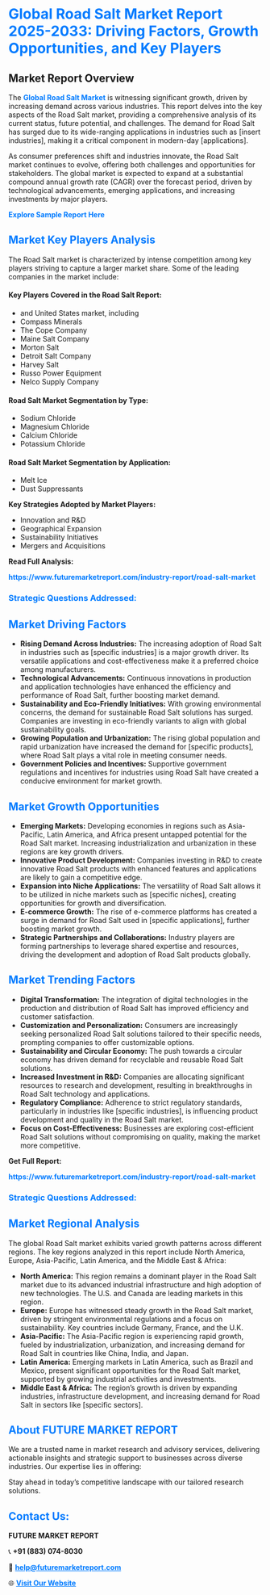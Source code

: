 <h1 style="color: #007BFF;">Global Road Salt Market Report 2025-2033: Driving Factors, Growth Opportunities, and Key Players</h1>

<section id="overview">
<h2>Market Report Overview</h2>
<p>The <a href="https://www.futuremarketreport.com/industry-report/road-salt-market" style="color: #007BFF; text-decoration: none;"><strong>Global Road Salt Market</strong></a> is witnessing significant growth, driven by increasing demand across various industries. This report delves into the key aspects of the Road Salt market, providing a comprehensive analysis of its current status, future potential, and challenges. The demand for Road Salt has surged due to its wide-ranging applications in industries such as [insert industries], making it a critical component in modern-day [applications].</p>
<p>As consumer preferences shift and industries innovate, the Road Salt market continues to evolve, offering both challenges and opportunities for stakeholders. The global market is expected to expand at a substantial compound annual growth rate (CAGR) over the forecast period, driven by technological advancements, emerging applications, and increasing investments by major players.</p>
</section>

<section id="overview">
<p><a href="https://www.futuremarketreport.com/request-sample/reportId=106952" style="color: #007BFF; text-decoration: none;"><strong>Explore Sample Report Here</strong></a></p>
</section>

<section id="key-players">
<h2 style="color: #007BFF;">Market Key Players Analysis</h2>
<p>The Road Salt market is characterized by intense competition among key players striving to capture a larger market share. Some of the leading companies in the market include:</p>
<h4>Key Players Covered in the Road Salt Report:</h4>
<ul><li>and United States market, including</li><li>Compass Minerals</li><li>The Cope Company</li><li>Maine Salt Company</li><li>Morton Salt</li><li>Detroit Salt Company</li><li>Harvey Salt</li><li>Russo Power Equipment</li><li>Nelco Supply Company</li></ul>
<h4>Road Salt Market Segmentation by Type:</h4>
<ul><li>Sodium Chloride</li><li>Magnesium Chloride</li><li>Calcium Chloride</li><li>Potassium Chloride</li></ul>

<h4>Road Salt Market Segmentation by Application:</h4>
<ul><li>Melt Ice</li><li>Dust Suppressants</li></ul>
<p><strong>Key Strategies Adopted by Market Players:</strong></p>
<ul>
<li>Innovation and R&D</li>
<li>Geographical Expansion</li>
<li>Sustainability Initiatives</li>
<li>Mergers and Acquisitions</li>
</ul>
</section>

<section>
<p><strong>Read Full Analysis: </strong></p><a href="https://www.futuremarketreport.com/industry-report/road-salt-market" style="color: #007BFF; text-decoration: none;"><strong>https://www.futuremarketreport.com/industry-report/road-salt-market</strong></a>
<h3 style="color: #007BFF;">Strategic Questions Addressed:</h3>
</section>

<section id="driving-factors">
<h2 style="color: #007BFF;">Market Driving Factors</h2>
<ul>
<li><strong>Rising Demand Across Industries:</strong> The increasing adoption of Road Salt in industries such as [specific industries] is a major growth driver. Its versatile applications and cost-effectiveness make it a preferred choice among manufacturers.</li>
<li><strong>Technological Advancements:</strong> Continuous innovations in production and application technologies have enhanced the efficiency and performance of Road Salt, further boosting market demand.</li>
<li><strong>Sustainability and Eco-Friendly Initiatives:</strong> With growing environmental concerns, the demand for sustainable Road Salt solutions has surged. Companies are investing in eco-friendly variants to align with global sustainability goals.</li>
<li><strong>Growing Population and Urbanization:</strong> The rising global population and rapid urbanization have increased the demand for [specific products], where Road Salt plays a vital role in meeting consumer needs.</li>
<li><strong>Government Policies and Incentives:</strong> Supportive government regulations and incentives for industries using Road Salt have created a conducive environment for market growth.</li>
</ul>
</section>

<section id="growth-opportunities">
<h2 style="color: #007BFF;">Market Growth Opportunities</h2>
<ul>
<li><strong>Emerging Markets:</strong> Developing economies in regions such as Asia-Pacific, Latin America, and Africa present untapped potential for the Road Salt market. Increasing industrialization and urbanization in these regions are key growth drivers.</li>
<li><strong>Innovative Product Development:</strong> Companies investing in R&D to create innovative Road Salt products with enhanced features and applications are likely to gain a competitive edge.</li>
<li><strong>Expansion into Niche Applications:</strong> The versatility of Road Salt allows it to be utilized in niche markets such as [specific niches], creating opportunities for growth and diversification.</li>
<li><strong>E-commerce Growth:</strong> The rise of e-commerce platforms has created a surge in demand for Road Salt used in [specific applications], further boosting market growth.</li>
<li><strong>Strategic Partnerships and Collaborations:</strong> Industry players are forming partnerships to leverage shared expertise and resources, driving the development and adoption of Road Salt products globally.</li>
</ul>
</section>

<section id="trending-factors">
<h2 style="color: #007BFF;">Market Trending Factors</h2>
<ul>
<li><strong>Digital Transformation:</strong> The integration of digital technologies in the production and distribution of Road Salt has improved efficiency and customer satisfaction.</li>
<li><strong>Customization and Personalization:</strong> Consumers are increasingly seeking personalized Road Salt solutions tailored to their specific needs, prompting companies to offer customizable options.</li>
<li><strong>Sustainability and Circular Economy:</strong> The push towards a circular economy has driven demand for recyclable and reusable Road Salt solutions.</li>
<li><strong>Increased Investment in R&D:</strong> Companies are allocating significant resources to research and development, resulting in breakthroughs in Road Salt technology and applications.</li>
<li><strong>Regulatory Compliance:</strong> Adherence to strict regulatory standards, particularly in industries like [specific industries], is influencing product development and quality in the Road Salt market.</li>
<li><strong>Focus on Cost-Effectiveness:</strong> Businesses are exploring cost-efficient Road Salt solutions without compromising on quality, making the market more competitive.</li>
</ul>
</section>

<section>
<p><strong>Get Full Report: </strong></p><a href="https://www.futuremarketreport.com/industry-report/road-salt-market" style="color: #007BFF; text-decoration: none;"><strong>https://www.futuremarketreport.com/industry-report/road-salt-market</strong></a>
<h3 style="color: #007BFF;">Strategic Questions Addressed:</h3>
</section>


<section id="regional-analysis">
<h2 style="color: #007BFF;">Market Regional Analysis</h2>
<p>The global Road Salt market exhibits varied growth patterns across different regions. The key regions analyzed in this report include North America, Europe, Asia-Pacific, Latin America, and the Middle East & Africa:</p>
<ul>
<li><strong>North America:</strong> This region remains a dominant player in the Road Salt market due to its advanced industrial infrastructure and high adoption of new technologies. The U.S. and Canada are leading markets in this region.</li>
<li><strong>Europe:</strong> Europe has witnessed steady growth in the Road Salt market, driven by stringent environmental regulations and a focus on sustainability. Key countries include Germany, France, and the U.K.</li>
<li><strong>Asia-Pacific:</strong> The Asia-Pacific region is experiencing rapid growth, fueled by industrialization, urbanization, and increasing demand for Road Salt in countries like China, India, and Japan.</li>
<li><strong>Latin America:</strong> Emerging markets in Latin America, such as Brazil and Mexico, present significant opportunities for the Road Salt market, supported by growing industrial activities and investments.</li>
<li><strong>Middle East & Africa:</strong> The region’s growth is driven by expanding industries, infrastructure development, and increasing demand for Road Salt in sectors like [specific sectors].</li>
</ul>
</section>

<footer>
<h2 style="color: #007BFF;">About FUTURE MARKET REPORT</h2>
<p>We are a trusted name in market research and advisory services, delivering actionable insights and strategic support to businesses across diverse industries. Our expertise lies in offering:</p>

<p>Stay ahead in today’s competitive landscape with our tailored research solutions.</p>

<h2 style="color: #007BFF;">Contact Us:</h2>
<p><strong>FUTURE MARKET REPORT</strong></p>
<p>📞 <strong>+91 (883) 074-8030</strong></p>
<p>📧 <strong><a href="mailto:help@futuremarketreport.com" style="color: #007BFF;">help@futuremarketreport.com</a></strong></p>
<p>🌐 <strong><a href="https://www.futuremarketreport.com/" style="color: #007BFF;">Visit Our Website</a></strong></p>
</footer>